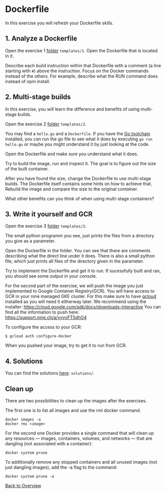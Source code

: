 # Dockerfile

In this exercise you will refresh your Dockerfile skills.

## 1. Analyze a Dockerfile

Open the exercise 1 [folder](templates/1) `templates/1`.
Open the Dockerfile that is located in it.

Describe each build instruction within that Dockerfile with a comment (a line starting with `#`) above the instruction.
Focus on the Docker commands instead of the others. For example, describe what the RUN command does instead of npm install.

## 2. Multi-stage builds

In this exercise, you will learn the difference and benefits of using multi-stage builds.

Open the exercise 2 [folder](templates/2) `templates/2`.

You may find a `hello.go` and a `Dockerfile`.
If you have the [Go toolchain](https://golang.org/doc/install) installed, you can run the go file to see what it does by executing `go run hello.go` or maybe you might understand it by just looking at the code.

Open the Dockerfile and make sure you understand what it does.

Try to build the image, run and inspect it. The goal is to figure out the size of the built container.

After you have found the size, change the Dockerfile to use multi-stage builds. The Dockerfile itself contains some hints on how to achieve that. Rebuild the image and compare the size to the original container.

What other benefits can you think of when using multi-stage containers?

## 3. Write it yourself and GCR

Open the exercise 3 [folder](templates/3) `templates/3`.

The small python programm you see, just prints the files from a directory you give as a parameter.

Open the Dockerfile in the folder.
You can see that there are comments describing what the direct line under it does.
There is also a small python file, which just prints all files of the directory given in the parameter.

Try to implement the Dockerfile and get it to run. If sucessfully built and ran, you should see some output in your console.

For the second part of the exercise, we will push the image you just implemented to Google Container Registry(GCR).
You will have access to GCR in your nine managed GKE cluster.
For this make sure to have [gcloud](https://cloud.google.com/sdk/install) installed as you will need it eitherway later.
We recommend using the installer: https://cloud.google.com/sdk/docs/downloads-interactive
You can find all the information to push here: https://support.nine.ch/a/yyvvFT5dhG4

To configure the access to your GCR:
```
$ gcloud auth configure-docker
```

When you pushed your image, try to get it to run from GCR.

## 4. Solutions

You can find the solutions [here](solutions/): `solutions/`.

## Clean up

There are two possibilities to clean up the images after the exercises.

The first one is to list all images and use the rmi docker command.

```
docker images -a
docker rmi <image>
```

For the second one Docker provides a single command that will clean up any resources — images, containers, volumes, and networks — that are dangling (not associated with a container):

```
docker system prune
```

To additionally remove any stopped containers and all unused images (not just dangling images), add the -a flag to the command:

```
docker system prune -a
```


[Back to Overview](https://github.com/ninech/academy)